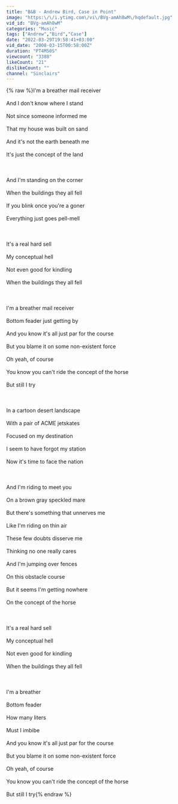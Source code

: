 ```yaml
---
title: "B&B - Andrew Bird, Case in Point"
image: "https:\/\/i.ytimg.com\/vi\/BVg-amAh8wM\/hqdefault.jpg"
vid_id: "BVg-amAh8wM"
categories: "Music"
tags: ["Andrew","Bird","Case"]
date: "2022-03-29T19:58:41+03:00"
vid_date: "2008-03-15T00:58:00Z"
duration: "PT4M50S"
viewcount: "3388"
likeCount: "21"
dislikeCount: ""
channel: "Sinclairs"
---
```

{% raw %}I'm a breather mail receiver<br /><br />And I don't know where I stand<br /><br />Not since someone informed me<br /><br />That my house was built on sand<br /><br />And it's not the earth beneath me<br /><br />It's just the concept of the land<br /><br /><br /><br />And I'm standing on the corner<br /><br />When the buildings they all fell<br /><br />If you blink once you're a goner<br /><br />Everything just goes pell-mell<br /><br /><br /><br />It's a real hard sell<br /><br />My conceptual hell<br /><br />Not even good for kindling<br /><br />When the buildings they all fell<br /><br /><br /><br />I'm a breather mail receiver<br /><br />Bottom feader just getting by<br /><br />And you know it's all just par for the course<br /><br />But you blame it on some non-existent force<br /><br />Oh yeah, of course<br /><br />You know you can't ride the concept of the horse<br /><br />But still I try<br /><br /><br /><br />In a cartoon desert landscape<br /><br />With a pair of ACME jetskates<br /><br />Focused on my destination<br /><br />I seem to have forgot my station<br /><br />Now it's time to face the nation<br /><br /><br /><br />And I'm riding to meet you<br /><br />On a brown gray speckled mare<br /><br />But there's something that unnerves me<br /><br />Like I'm riding on thin air<br /><br />These few doubts disserve me<br /><br />Thinking no one really cares<br /><br />And I'm jumping over fences<br /><br />On this obstacle course<br /><br />But it seems I'm getting nowhere<br /><br />On the concept of the horse<br /><br /><br /><br />It's a real hard sell<br /><br />My conceptual hell<br /><br />Not even good for kindling<br /><br />When the buildings they all fell<br /><br /><br /><br />I'm a breather<br /><br />Bottom feader<br /><br />How many liters<br /><br />Must I imbibe<br /><br />And you know it's all just par for the course<br /><br />But you blame it on some non-existent force<br /><br />Oh yeah, of course<br /><br />You know you can't ride the concept of the horse<br /><br />But still I try{% endraw %}
